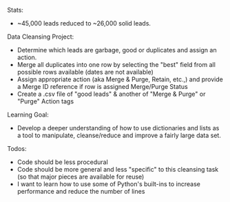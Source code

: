 Stats:
- ~45,000 leads reduced to ~26,000 solid leads.

Data Cleansing Project:
- Determine which leads are garbage, good or duplicates and assign an action.
- Merge all duplicates into one row by selecting the "best" field from all possible rows available (dates are not available)
- Assign appropriate action (aka Merge & Purge, Retain, etc.,) and provide a Merge ID reference if row is assigned Merge/Purge Status
- Create a .csv file of "good leads" & another of "Merge & Purge" or "Purge" Action tags


Learning Goal:
- Develop a deeper understanding of how to use dictionaries and lists as a tool to manipulate, cleanse/reduce and improve a fairly large 
data set.


Todos:
- Code should be less procedural
- Code should be more general and less "specific" to this cleansing task (so that major pieces are available for reuse)
- I want to learn how to use some of Python's built-ins to increase performance and reduce the number of lines
